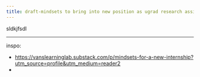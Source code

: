 ```yaml
---
title: draft-mindsets to bring into new position as ugrad research assistant
---
```

sldkjfsdl

---
inspo: 
- https://vanslearninglab.substack.com/p/mindsets-for-a-new-internship?utm_source=profile&utm_medium=reader2 
- 